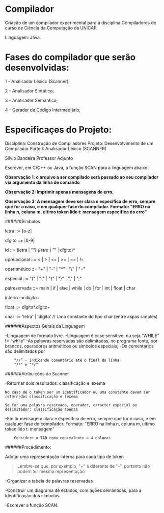 # Compilador
Criação de um compilador experimental para a disciplina Compiladores do curso de Ciência da Computação da UNICAP. 

Linguagem: Java.

# Fases do compilador que serão desenvolvidas:
1 - Analisador Léxico (Scanner);

2 - Analisador Sintático;

3 - Analisador Semântico;

4 - Gerador de Código Intermediário;


# Especificaçes do Projeto:

Disciplina: Construção de Compiladores
Projeto: Desenvolvimento de um Compilador
Parte I: Analisador Léxico (SCANNER)

Sílvio Bandeira
Professor Adjunto

Escrever, em C/C++ ou Java, a função SCAN para a linguagem abaixo:

__Observação 1: o arquivo a ser compilado será passado ao seu compilador via argumento da linha de comando__

__Observação 2: Imprimir apenas mensagens de erro.__

__Observação 3: A mensagem deve ser clara e específica de erro, sempre que for o caso, e em qualquer fase do compilador. Formato: "ERRO na linha n, coluna m, ultimo token lido t: mensagem específica do erro"__



######Símbolos

letra ::= [a-z]

dígito ::= [0-9]

id ::= (letra | "_") (letra | "_" | dígito)*

oprelacional ::= <  |  >  |  <=  |  >=  |  ==  |  !=

oparitmético ::= "+"  |  "-"  |  "*"  |  "/"  |  "="

especial ::= ")"  |  "("  |  "{"  |  "}"  |  ","  |  ";"

palreservada ::= main  |  if  |  else  |  while  |  do  |  for  |  int  |  float  |  char

inteiro ::= dígito+

float ::= dígito*.dígito+

char ::= 'letra'  |  'dígito'         // Uma constante do tipo char (entre aspas simples)



######Aspectos Gerais da Linguagem

-Linguagem de formato livre.
-Linguagem é case sensitive, ou seja “WHILE” != “while”
-As palavras reservadas são delimitadas, no programa fonte, por brancos, operadores aritméticos ou símbolos especiais;
-Os comentários são delimitados por

        “//” - indicando comentário até o final da linha
        "/*" e "*/"



######Atribuições do Scanner

-Retornar dois resultados: classificação e lexema

    No caso de o token ser um identificador ou uma constante devem ser retornados classificação e lexema

    Se for uma palavra reservada, operador, caracter especial ou delimitador: classificação apenas

-Emitir mensagem clara e específica de erro, sempre que for o caso, e em qualquer fase do compilador. Formato: "ERRO na linha n, coluna m, ultimo token lido t: mensagem"

        Considere o TAB como equivalente a 4 colunas

######Procedimento:

Adotar uma representação interna para cada tipo de token

>Lembre-se que, por exemplo, "+" é diferente de "-", portanto não podem ter mesma representação

-Organizar a tabela de palavras reservadas

-Construir um diagrama de estados, com ações semânticas, para a identificação dos símbolos

-Escrever a função SCAN.
